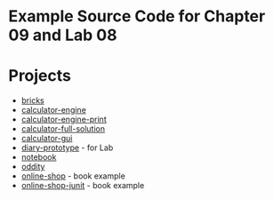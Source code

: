 # Example Source Code for Chapter 09 and Lab 08


# Projects

- [bricks](bricks)
- [calculator-engine](calculator-engine)
- [calculator-engine-print](calculator-engine-print)
- [calculator-full-solution](calculator-full-solution)
- [calculator-gui](calculator-gui)
- [diary-prototype](diary-prototype) - for Lab
- [notebook](notebook)
- [oddity](oddity)
- [online-shop](online-shop) - book example
- [online-shop-junit](online-shop-junit) - book example
